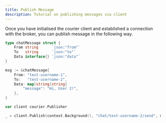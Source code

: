 ```yaml
---
title: Publish Message
description: Tutorial on publishing messages via client
---
```


Once you have initialised the courier client and established a connection with the broker, you can publish message in the following way.

```go title="publisher.go" {7-13,17}
type chatMessage struct {
	From string      `json:"from"`
	To   string      `json:"to"`
	Data interface{} `json:"data"`
}

msg := &chatMessage{
	From: "test-username-1",
	To:   "test-username-2",
	Data: map[string]string{
		"message": "Hi, User 2!",
	},
}

var client courier.Publisher

_ = client.Publish(context.Background(), "chat/test-username-2/send", msg)
```
